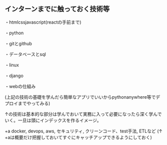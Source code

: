 ## インターンまでに触っておく技術等
・htmlcssjavascript(reactの手前まで)

・python

・gitとgithub　

・データベースとsql

・linux

・django

・webの仕組み

(上記の技術の基礎を学んだら簡単なアプリでいいからpythonanywhere等でデプロイまでやってみる)

↑の技術は基本的な部分は学んでおいて実務に入って必要になったら深く学んでいく。一旦は頭にインデックスを作るイメージ。

+a docker, devops, aws, セキュリティ, クリーンコード、test手法, ETLなど
(↑　+aは概要だけ把握しておいてすぐにキャッチアップできるようにしておく)
